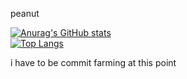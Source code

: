 peanut    

    
[![Anurag's GitHub stats](https://github-readme-stats.vercel.app/api?username=fotis2222)](https://github.com/anuraghazra/github-readme-stats)    
[![Top Langs](https://github-readme-stats.vercel.app/api/top-langs/?username=fotis2222&layout=pie&cache_seconds=3600)](https://github.com/anuraghazra/github-readme-stats)   
    
i have to be commit farming at this point

